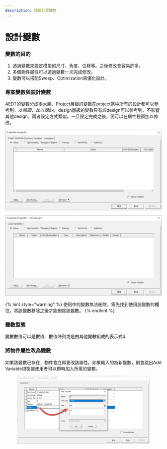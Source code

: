 ```yaml
---
description: 讓設計更彈性
---
```


# 設計變數

### 變數的目的

1. 透過變數來設定模型的尺寸、角度、位移等。之後修改會容易許多。
2. 多個物件屬性可以透過變數一次完成修改。
3. 變數可以搭配Sweep、Optimization來優化設計。

### 專案變數與設計變數

AEDT的變數分成兩大類，Project層級的變數在project當中所有的設計都可以參考到，以$開頭，比方說$dx。design層級的變數只有該design可以參考到，不影響其他design。兩者設定方式類似。一旦設定完成之後，便可以在屬性視窗加以修改。

![](<../.gitbook/assets/image (5) (1) (1).png>)

![](<../.gitbook/assets/image (1) (1) (2).png>)

{% hint style="warning" %}
使用中的變數無法刪除，需先找到使用該變數的欄位，將該變數移除之後才能刪除該變數。
{% endhint %}

### 變數型態

變數數值可以是數值、數值陣列或是由其他變數組成的表示式d

### 將物件屬性改為變數

如果該變數已存在，物件會立即更改該屬性。如果輸入的為新變數，則會跳出Add Variable視窗讓使用者可以即時加入所需的變數。





<figure><img src="../.gitbook/assets/image (3) (2) (1).png" alt=""><figcaption></figcaption></figure>
